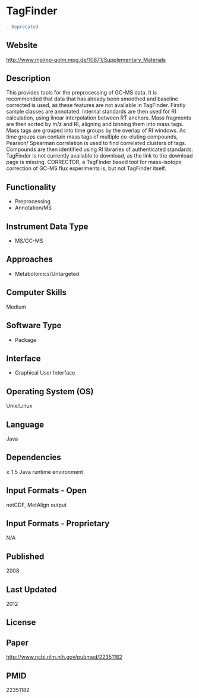 # TagFinder
``` diff
- Deprecated
```

## Website
http://www.mpimp-golm.mpg.de/10871/Supplementary_Materials

## Description
This provides tools for the preprocessing of GC-MS data. It is recommended that data that has already been smoothed and baseline corrected is used, as these features are not available in TagFinder. Firstly sample classes are annotated. Internal standards are then used for RI calculation, using linear interpolation between RT anchors. Mass fragments are then sorted by m/z and RI, aligning and binning them into mass tags. Mass tags are grouped into time groups by the overlap of RI windows. As time groups can contain mass tags of multiple co-eluting compounds, Pearson/ Spearman correlation is used to find correlated clusters of tags. Compounds are then identified using RI libraries of authenticated standards. TagFinder is not currently available to download, as the link to the download page is missing. CORRECTOR, a TagFinder based tool for mass-isotope correction of GC-MS flux experiments is, but not TagFinder itself.

## Functionality
- Preprocessing
- Annotation/MS

## Instrument Data Type
- MS/GC-MS

## Approaches
- Metabolomics/Untargeted

## Computer Skills
Medium

## Software Type
- Package

## Interface
- Graphical User Interface

## Operating System (OS)
Unix/Linux

## Language
Java

## Dependencies
≥ 1.5 Java runtime environment

## Input Formats - Open
netCDF, MetAlign output

## Input Formats - Proprietary
N/A

## Published
2008

## Last Updated
2012

## License


## Paper
http://www.ncbi.nlm.nih.gov/pubmed/22351182

## PMID
22351182
